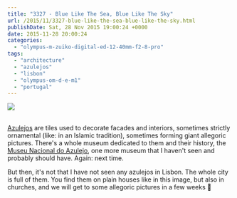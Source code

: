 ```yaml
---
title: "3327 - Blue Like The Sea, Blue Like The Sky"
url: /2015/11/3327-blue-like-the-sea-blue-like-the-sky.html
publishDate: Sat, 28 Nov 2015 19:00:24 +0000
date: 2015-11-28 20:00:24
categories: 
  - "olympus-m-zuiko-digital-ed-12-40mm-f2-8-pro"
tags: 
  - "architecture"
  - "azulejos"
  - "lisbon"
  - "olympus-om-d-e-m1"
  - "portugal"
---
```

<div class="container">
<div class="center"><a target="_blank" href="https://d25zfm9zpd7gm5.cloudfront.net/1200x1200/2015/20150903_104414_lr.jpg"><img class="webfeedsFeaturedVisual" src="https://d25zfm9zpd7gm5.cloudfront.net/0600x0600/2015/20150903_104414_lr.jpg" /></a></div>
</div>
<br />

<a href="https://en.wikipedia.org/wiki/Azulejo" target="_blank">Azulejos</a> are tiles used to decorate facades and interiors, sometimes strictly ornamental (like: in an Islamic tradition), sometimes forming giant allegoric pictures. There's a whole museum dedicated to them and their history, the <a href="http://www.museudoazulejo.pt/en-GB/default.aspx" target="_blank">Museu Nacional do Azulejo</a>, one more museum that I haven't seen and probably should have. Again: next time.

But then, it's not that I have not seen any azulejos in Lisbon. The whole city is full of them. You find them on plain houses like in this image, but also in churches, and we will get to some allegoric pictures in a few weeks 🙂
